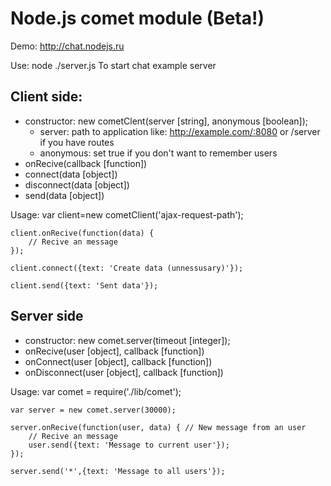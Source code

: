 # Node.js comet module (Beta!)
Demo: http://chat.nodejs.ru

Use:
	node ./server.js
To start chat example server

## Client side:
* constructor: new cometClent(server [string], anonymous [boolean]);
	- server: path to application like: http://example.com/:8080 or /server if you have routes
	- anonymous: set true if you don't want to remember users
* onRecive(callback [function])
* connect(data [object])
* disconnect(data [object])
* send(data [object])

Usage:
	var client=new cometClient('ajax-request-path');
	
	client.onRecive(function(data) {
		// Recive an message
	});
	
	client.connect({text: 'Create data (unnessusary)'});
	
	client.send({text: 'Sent data'});
	
## Server side
* constructor: new comet.server(timeout [integer]);
* onRecive(user [object], callback [function])
* onConnect(user [object], callback [function])
* onDisconnect(user [object], callback [function])

Usage:
	var comet = require('./lib/comet');
	
	var server = new comet.server(30000);
	
	server.onRecive(function(user, data) { // New message from an user
		// Recive an message
		user.send({text: 'Message to current user'});
	});
	
	server.send('*',{text: 'Message to all users'});
